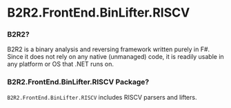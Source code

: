 # B2R2.FrontEnd.BinLifter.RISCV

### B2R2?

B2R2 is a binary analysis and reversing framework written purely in F#. Since it
does not rely on any native (unmanaged) code, it is readily usable in any
platform or OS that .NET runs on.

### B2R2.FrontEnd.BinLifter.RISCV Package?

`B2R2.FrontEnd.BinLifter.RISCV` includes RISCV parsers and lifters.
